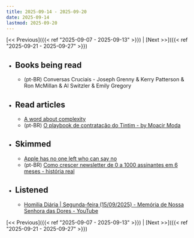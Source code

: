 ```yaml
---
title: 2025-09-14 - 2025-09-20
date: 2025-09-14
lastmod: 2025-09-20
---
```


[<< Previous]({{< ref "2025-09-07 - 2025-09-13" >}}) | [Next >>]({{< ref "2025-09-21 - 2025-09-27" >}})

- ## Books being read
  - (pt-BR) Conversas Cruciais - Joseph Grenny & Kerry Patterson & Ron McMillan
    & Al Switzler & Emily Gregory

- ## Read articles
  - [A word about complexity](https://dillo-browser.github.io/complexity.html)
  - (pt-BR) [O playbook de contratação do Tintim - by Moacir Moda](https://moacirmoda.substack.com/p/o-playbook-de-contratacao-do-tintim)

- ## Skimmed
  - [Apple has no one left who can say no](https://world.hey.com/dhh/apple-has-no-one-left-who-can-say-no-1a542329)
  - (pt-BR) [Como crescer newsletter de 0 a 1000 assinantes em 6 meses - história real](https://news.devquevende.com/p/de-0-a-1000-assinantes-em-6-meses)

- ## Listened
  - [Homilia Diária | Segunda-feira (15/09/2025) - Memória de Nossa Senhora das Dores - YouTube](https://www.youtube.com/watch?v=DlpE8ViXdMs)

[<< Previous]({{< ref "2025-09-07 - 2025-09-13" >}}) | [Next >>]({{< ref "2025-09-21 - 2025-09-27" >}})
